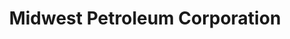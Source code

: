 ---
title: "Midwest Petroleum Corporation"
url: /rolla/midwest-petroleum-corporation/
shop: Lebensmittel
---